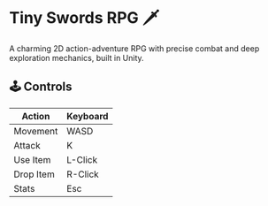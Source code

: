 # Tiny Swords RPG 🗡️

A charming 2D action-adventure RPG with precise combat and deep exploration mechanics, built in Unity.

## 🕹️ Controls

| Action          | Keyboard |
|-----------------|----------|
| Movement        | WASD     |
| Attack          | K        |
| Use Item        | L-Click  |
| Drop Item       | R-Click  |
| Stats           | Esc      |

